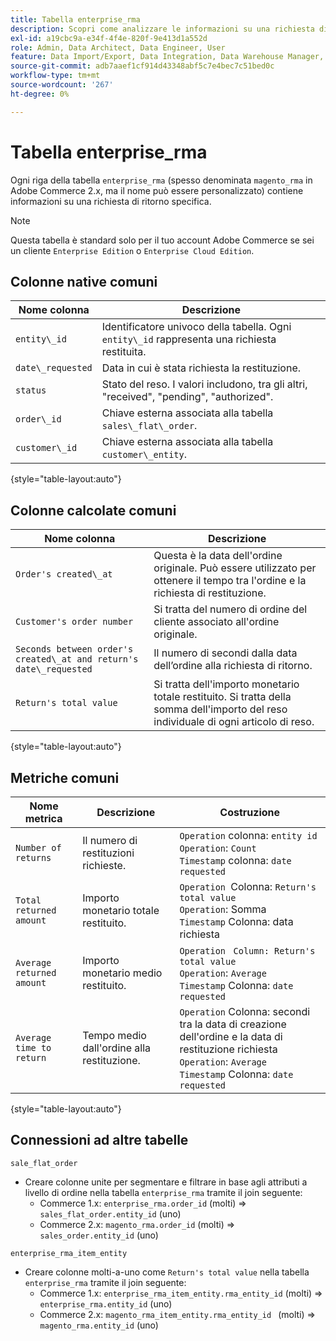 ```yaml
---
title: Tabella enterprise_rma
description: Scopri come analizzare le informazioni su una richiesta di ritorno specifica.
exl-id: a19cbc9a-e34f-4f4e-820f-9e413d1a552d
role: Admin, Data Architect, Data Engineer, User
feature: Data Import/Export, Data Integration, Data Warehouse Manager, Commerce Tables
source-git-commit: adb7aaef1cf914d43348abf5c7e4bec7c51bed0c
workflow-type: tm+mt
source-wordcount: '267'
ht-degree: 0%

---
```


# Tabella enterprise_rma

Ogni riga della tabella `enterprise_rma` (spesso denominata `magento_rma` in Adobe Commerce 2.x, ma il nome può essere personalizzato) contiene informazioni su una richiesta di ritorno specifica.

>[!NOTE]
>
>Questa tabella è standard solo per il tuo account Adobe Commerce se sei un cliente `Enterprise Edition` o `Enterprise Cloud Edition`.

## Colonne native comuni

| **Nome colonna** | **Descrizione** |
|---|---|
| `entity\_id` | Identificatore univoco della tabella. Ogni `entity\_id` rappresenta una richiesta restituita. |
| `date\_requested` | Data in cui è stata richiesta la restituzione. |
| `status` | Stato del reso. I valori includono, tra gli altri, &quot;received&quot;, &quot;pending&quot;, &quot;authorized&quot;. |
| `order\_id` | Chiave esterna associata alla tabella `sales\_flat\_order`. |
| `customer\_id` | Chiave esterna associata alla tabella `customer\_entity`. |

{style="table-layout:auto"}

## Colonne calcolate comuni

| **Nome colonna** | **Descrizione** |
|---|---|
| `Order's created\_at` | Questa è la data dell&#39;ordine originale. Può essere utilizzato per ottenere il tempo tra l&#39;ordine e la richiesta di restituzione. |
| `Customer's order number` | Si tratta del numero di ordine del cliente associato all&#39;ordine originale. |
| `Seconds between order's created\_at and return's date\_requested` | Il numero di secondi dalla data dell’ordine alla richiesta di ritorno. |
| `Return's total value` | Si tratta dell&#39;importo monetario totale restituito. Si tratta della somma dell&#39;importo del reso individuale di ogni articolo di reso. |

{style="table-layout:auto"}

## Metriche comuni

| **Nome metrica** | **Descrizione** | **Costruzione** |
|---|---|---|
| `Number of returns` | Il numero di restituzioni richieste. | `Operation` colonna: `entity id`<br>`Operation`: `Count`<br>`Timestamp` colonna: `date requested` |
| `Total returned amount` | Importo monetario totale restituito. | `Operation `Colonna: `Return's total value`<br>`Operation`: Somma<br>`Timestamp` Colonna: data richiesta |
| `Average returned amount` | Importo monetario medio restituito. | `Operation` ` Column: Return's total value`<br>`Operation`: `Average`<br>`Timestamp` Colonna: `date requested` |
| `Average time to return` | Tempo medio dall&#39;ordine alla restituzione. | `Operation` Colonna: secondi tra la data di creazione dell&#39;ordine e la data di restituzione richiesta<br>`Operation`: `Average`<br>`Timestamp` Colonna: `date requested` |

{style="table-layout:auto"}

## Connessioni ad altre tabelle

`sale_flat_order`

* Creare colonne unite per segmentare e filtrare in base agli attributi a livello di ordine nella tabella `enterprise_rma` tramite il join seguente:
   * Commerce 1.x: `enterprise_rma.order_id` (molti) => `sales_flat_order.entity_id` (uno)
   * Commerce 2.x: `magento_rma.order_id` (molti) => `sales_order.entity_id` (uno)

`enterprise_rma_item_entity`

* Creare colonne molti-a-uno come `Return's total value` nella tabella `enterprise_rma` tramite il join seguente:
   * Commerce 1.x: `enterprise_rma_item_entity.rma_entity_id` (molti) => `enterprise_rma.entity_id` (uno)
   * Commerce 2.x: `magento_rma_item_entity.rma_entity_id ` (molti) => `magento_rma.entity_id` (uno)
